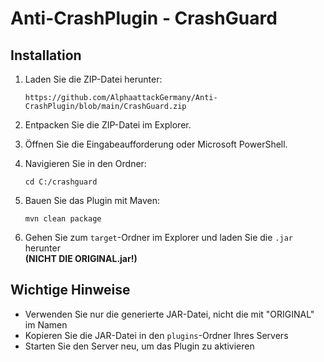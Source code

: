 # Anti-CrashPlugin - CrashGuard

## Installation

1. Laden Sie die ZIP-Datei herunter:
   ```shell
   https://github.com/AlphaattackGermany/Anti-CrashPlugin/blob/main/CrashGuard.zip
   ```

2. Entpacken Sie die ZIP-Datei im Explorer.

3. Öffnen Sie die Eingabeaufforderung oder Microsoft PowerShell.

4. Navigieren Sie in den Ordner:
   ```shell
   cd C:/crashguard
   ```

5. Bauen Sie das Plugin mit Maven:
   ```shell
   mvn clean package
   ```

6. Gehen Sie zum `target`-Ordner im Explorer und laden Sie die `.jar` herunter  
   **(NICHT DIE ORIGINAL.jar!)**

## Wichtige Hinweise

- Verwenden Sie nur die generierte JAR-Datei, nicht die mit "ORIGINAL" im Namen
- Kopieren Sie die JAR-Datei in den `plugins`-Ordner Ihres Servers
- Starten Sie den Server neu, um das Plugin zu aktivieren

